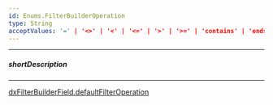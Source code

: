 ```yaml
---
id: Enums.FilterBuilderOperation
type: String
acceptValues: '=' | '<>' | '<' | '<=' | '>' | '>=' | 'contains' | 'endswith' | 'isblank' | 'isnotblank' | 'notcontains' | 'startswith' | 'between'
---
```

---
##### shortDescription
<!-- Description goes here -->

---
<!-- Description goes here -->
[dxFilterBuilderField.defaultFilterOperation](_hidden\dxFilterBuilderField\defaultFilterOperation.md)